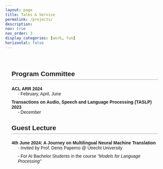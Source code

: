 ```yaml
---
layout: page
title: Talks & Service
permalink: /projects/
description:
nav: true
nav_order: 3
display_categories: [work, fun]
horizontal: false
---
```


<style>
  .content {
    max-width: 800px;
    margin: auto;
    padding: 20px;
    font-family: Arial, sans-serif;
  }
  h2 {
    border-bottom: 2px solid #ccc;
    padding-bottom: 5px;
    margin-bottom: 20px;
  }
  dl {
    margin: 20px 0;
  }
  dt {
    font-weight: bold;
    margin-top: 10px;
  }
  dd {
    margin-left: 20px;
    margin-bottom: 10px;
  }
  .italic {
    font-style: italic;
  }
</style>

<div class="content">
  <h2>Program Committee</h2>
  <dl>
    <dt>ACL ARR 2024</dt>
    <dd>- February, April, June</dd>
    <dt>Transactions on Audio, Speech and Language Processing (TASLP) 2023</dt>
    <dd>- December</dd>
  </dl>

  <h2>Guest Lecture</h2>
  <dl>
    <dt>4th June 2024: A Journey on Multilingual Neural Machine Translation</dt>
    <dd>- Invited by Prof. Denis Paperno @ Utrecht University</dd>
    <dd>- For AI Bachelor Students in the course <span class="italic">"Models for Language Processing"</span></dd>
  </dl>
</div>
